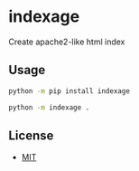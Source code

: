 # indexage

Create apache2-like html index

## Usage

```bash
python -m pip install indexage

python -m indexage .
```

## License

- [MIT](LICENSE)
